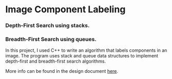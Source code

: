 # Image Component Labeling

### Depth-First Search using stacks.
### Breadth-First Search using queues.

In this project, I used C++ to write an algorithm that labels components in an image. The program uses stack and queue data structures to implement depth-first and breadth-first search algorithms.

More info can be found in the design document <a href="https://github.com/cbates8/SCU-Projects/blob/master/CSCI%2061%20-%20Data%20Structures%20and%20Algorithms/Image%20Component%20Labeling/Image%20Component%20Labeling.pdf">here</a>.
